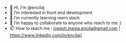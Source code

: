 - 👋 Hi, I’m @encilaj
- 👀 I’m interested in front end development
- 🌱 I’m currently learning mern stack
- 💞️ I’m happy to collaborate to anyone who reach to me :)
- 📫 How to reach me : joseph.mesia.encila@gmail.com | https://www.linkedin.com/in/encilaj/

<!---
encilaj/encilaj is a ✨ special ✨ repository because its `README.md` (this file) appears on your GitHub profile.
You can click the Preview link to take a look at your changes.
--->
